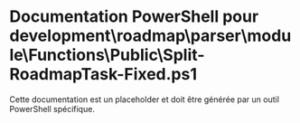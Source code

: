 # Documentation PowerShell pour development\roadmap\parser\module\Functions\Public\Split-RoadmapTask-Fixed.ps1

Cette documentation est un placeholder et doit être générée par un outil PowerShell spécifique.
